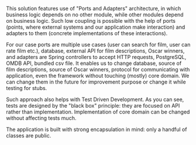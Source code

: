This solution features use of "Ports and Adapters" architecture, in which business logic depends on no other module, while other modules depend on business logic.
Such low coupling is possible with the help of ports (points, where external systems and our application make interaction) and adapters to them (concrete implementations of these interactions). 

For our case ports are multiple use cases (user can search for film, user can rate film etc.), database, external API for film descriptions, Oscar winners, and adapters are Spring controllers to accept HTTP requests, PostgreSQL, OMDB API, bundled csv file.
It enables us to change database, source of film descriptions, source of Oscar winners, protocol for communicating with application, even the framework without touching (mostly) core domain.
We can change them in the future for improvement purpose or change it while testing for stubs.

Such approach also helps with Test Driven Development. 
As you can see, tests are designed by the "black box" principle: they are focused on API rather than implementation. 
Implementation of core domain can be changed without affecting tests much.

The application is built with strong encapsulation in mind: only a handful of classes are public.